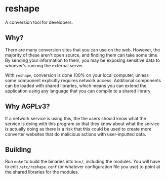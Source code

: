 # reshape
A conversion tool for developers. 
## Why?
There are many conversion sites that you can use on the web. However, the majority of these aren't open source, and finding them can take some time. By sending your information to them, you may be exposing sensitive data to whoever's runinng the external server.

With `reshape`, conversion is done 100% on your local computer, unless some component explicitly requires network access. Additional components can be loaded with shared libraries, which means you can extend the application using any language that you can compile to a shared library.
## Why AGPLv3?
If a network service is using this, the the users should know what the service is doing with this program so that they know about what the service is actually doing as there is a risk that this could be used to create more converter websites that do malicious actions with user-inputted data.

## Building
Run `make` to build the binaries into `bin/`, including the modules. You will have to edit `/etc/reshape.conf` (or whatever configuration file you use) to point at the shared libraries for the modules.
